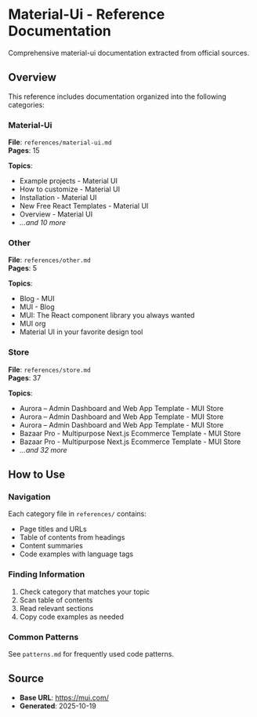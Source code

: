 # Material-Ui - Reference Documentation

Comprehensive material-ui documentation extracted from official sources.

## Overview

This reference includes documentation organized into the following categories:

### Material-Ui

**File**: `references/material-ui.md`  
**Pages**: 15

**Topics**:
- Example projects - Material UI
- How to customize - Material UI
- Installation - Material UI
- New Free React Templates - Material UI
- Overview - Material UI
- *...and 10 more*

### Other

**File**: `references/other.md`  
**Pages**: 5

**Topics**:
- Blog - MUI
- MUI - Blog
- MUI: The React component library you always wanted
- MUI org
- Material UI in your favorite design tool

### Store

**File**: `references/store.md`  
**Pages**: 37

**Topics**:
- Aurora – Admin Dashboard and Web App Template - MUI Store
- Aurora – Admin Dashboard and Web App Template - MUI Store
- Aurora – Admin Dashboard and Web App Template - MUI Store
- Bazaar Pro - Multipurpose Next.js Ecommerce Template - MUI Store
- Bazaar Pro - Multipurpose Next.js Ecommerce Template - MUI Store
- *...and 32 more*


## How to Use

### Navigation
Each category file in `references/` contains:
- Page titles and URLs
- Table of contents from headings
- Content summaries
- Code examples with language tags

### Finding Information
1. Check category that matches your topic
2. Scan table of contents
3. Read relevant sections
4. Copy code examples as needed

### Common Patterns
See `patterns.md` for frequently used code patterns.

## Source

- **Base URL**: https://mui.com/
- **Generated**: 2025-10-19

